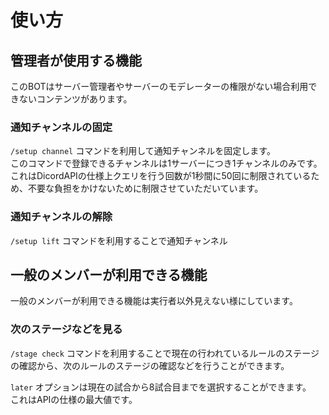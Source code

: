 # 使い方

## 管理者が使用する機能

このBOTはサーバー管理者やサーバーのモデレーターの権限がない場合利用できないコンテンツがあります。

### 通知チャンネルの固定

`/setup channel` コマンドを利用して通知チャンネルを固定します。\
このコマンドで登録できるチャンネルは1サーバーにつき1チャンネルのみです。\
これはDicordAPIの仕様上クエリを行う回数が1秒間に50回に制限されているため、不要な負担をかけないために制限させていただいています。

### &#x20;通知チャンネルの解除

`/setup lift` コマンドを利用することで通知チャンネル



## 一般のメンバーが利用できる機能

一般のメンバーが利用できる機能は実行者以外見えない様にしています。

### 次のステージなどを見る

`/stage check` コマンドを利用することで現在の行われているルールのステージの確認から、次のルールのステージの確認などを行うことができます。

`later` オプションは現在の試合から8試合目までを選択することができます。\
これはAPIの仕様の最大値です。


